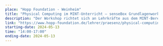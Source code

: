```yaml
---
place: "Hopp Foundation - Weinheim"
title: "Physical Computing im MINT-Unterricht – senseBox Grundlagenworkshop"
description: "Der Workshop richtet sich an Lehrkräfte aus dem MINT-Bereich sowie an Lehrende der Geographie. Es sind keine Vorkenntnisse in den Bereichen "Programmierung" und "Mikrocontroller" notwendig. Die im Workshop erworbenen Kenntnisse werden innerhalb der Veranstaltung durch die selbstständige Durchführung von Projekten trainiert, womit die Teilnehmenden auf den Einsatz der senseBox in ihrem eigenen Unterricht vorbereitet werden."
link: "https://www.hopp-foundation.de/lehrer/praesenz/physical-computing-im-mint-unterricht-sensebox-grundlagenworkshop/"
starting-date: 2024-05-13
time: "14:00-17:00"
ending-date: 2024-05-13
---
```

